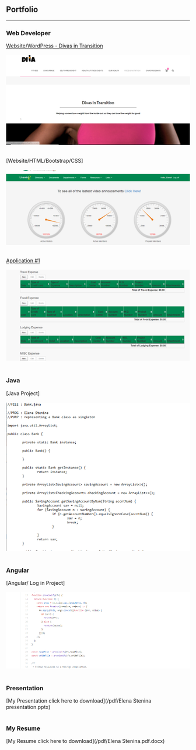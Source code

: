 ## Portfolio

---

### Web Developer 

[Website/WordPress - Divas in Transition](http://divasintransition.org/front-page/)
<br>
<br>
<img src="images/DivaInTransWebsite.PNG?raw=true"/>
<br>
<br>

[Website/HTML/Bootstrap/CSS]
<br>
<br>
<img src="images/WorkWebsite.PNG?raw=true"/>
<br>
<br>

[Application #1]()
<br>
<br>
<img src="images/ApplicationForm1.PNG?raw=true"/>
<br>
<br>

### Java

[Java Project]
<br>
<br>
<img src="images/JavaProject.PNG?raw=true"/>
<br>
<br>

### Angular

[Angular/ Log in Project]
<br>
<br>
<img src="images/angular.PNG?raw=true"/>
<br>
<br>

### Presentation
[My Presentation click here to download](/pdf/Elena Stenina presentation.pptx)
<br>
<br>
### My Resume
[My Resume click here to download](/pdf/Elena Stenina.pdf.docx)

